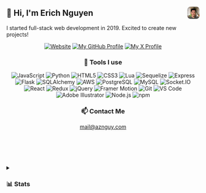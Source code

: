 <!-- Credits to Enji Kusnadi - https://github.com/enjidev -->
<!-- <a href="#">
  <picture>
    <source media="(prefers-color-scheme: dark)" srcset="./header-dark.svg">
    <source media="(prefers-color-scheme: light)" srcset="./header.svg" />
    <img alt="Erich Nguyen — Full-Stack Software Engineer" src="./header.svg" width="100%" />
  </picture>
</a> -->

## 👋 Hi, I'm Erich Nguyen <img alt="Erich Nguyen Small Portrait" src="./PortraitSmall.webp" width="32px" style="transform: translateY(-4px); border-radius: 25%; float: right;"/>
I started full-stack web development in 2019. Excited to create new projects!

<header>
  <div align="center">
    <a href="https://aznguy.com"><img alt="Website" src="https://img.shields.io/badge/Website-aznguy.com-blue?style=flat&logo=safari&logoColor=white"></a>
    <a href="https://github.com/aznguymp4"><img alt="My GitHub Profile" src="https://img.shields.io/badge/GitHub-aznguymp4-blue?style=flat&logo=github&logoColor=white"></a>
    <a href="https://x.com/aznguymp4"><img alt="My X Profile" src="https://img.shields.io/badge/Twitter-aznguymp4-blue?style=flat&logo=x&logoColor=white"></a>
  </div>
  <h3>🔧 Tools I use</h3>
  <div align="center">
    <img title="JavaScript"        width="32px" src="https://cdn.jsdelivr.net/gh/devicons/devicon@latest/icons/javascript/javascript-original.svg" />
    <img title="Python"            width="32px" src="https://cdn.jsdelivr.net/gh/devicons/devicon@latest/icons/python/python-original.svg" />
    <img title="HTML5"             width="32px" src="https://cdn.jsdelivr.net/gh/devicons/devicon@latest/icons/html5/html5-original-wordmark.svg" />
    <img title="CSS3"              width="32px" src="https://cdn.jsdelivr.net/gh/devicons/devicon@latest/icons/css3/css3-original-wordmark.svg" />
    <img title="Lua"               width="32px" src="https://cdn.jsdelivr.net/gh/devicons/devicon@latest/icons/lua/lua-original.svg" />
    <img title="Sequelize"         width="32px" src="https://cdn.jsdelivr.net/gh/devicons/devicon@latest/icons/sequelize/sequelize-original.svg" />
    <img title="Express"           width="32px" src="https://cdn.jsdelivr.net/gh/devicons/devicon@latest/icons/express/express-original.svg" />
    <img title="Flask"             width="32px" src="https://cdn.jsdelivr.net/gh/devicons/devicon@latest/icons/flask/flask-original.svg" />
    <img title="SQLAlchemy"        width="32px" src="https://cdn.jsdelivr.net/gh/devicons/devicon@latest/icons/sqlalchemy/sqlalchemy-original.svg" />
    <img title="AWS"               width="32px" src="https://cdn.jsdelivr.net/gh/devicons/devicon@latest/icons/amazonwebservices/amazonwebservices-original-wordmark.svg" />
    <img title="PostgreSQL"        width="32px" src="https://cdn.jsdelivr.net/gh/devicons/devicon@latest/icons/postgresql/postgresql-original-wordmark.svg" />
    <img title="MySQL"             width="32px" src="https://cdn.jsdelivr.net/gh/devicons/devicon@latest/icons/mysql/mysql-original-wordmark.svg" />
    <img title="Socket.IO"         width="32px" src="https://cdn.jsdelivr.net/gh/devicons/devicon@latest/icons/socketio/socketio-original.svg" />
    <img title="React"             width="32px" src="https://cdn.jsdelivr.net/gh/devicons/devicon@latest/icons/react/react-original.svg" />
    <img title="Redux"             width="32px" src="https://cdn.jsdelivr.net/gh/devicons/devicon@latest/icons/redux/redux-original.svg" />
    <img title="jQuery"            width="32px" src="https://cdn.jsdelivr.net/gh/devicons/devicon@latest/icons/jquery/jquery-plain-wordmark.svg" />
    <img title="Framer Motion"     width="32px" src="https://cdn.jsdelivr.net/gh/devicons/devicon@latest/icons/framermotion/framermotion-original.svg" />
    <img title="Git"               width="32px" src="https://cdn.jsdelivr.net/gh/devicons/devicon@latest/icons/git/git-original.svg" />
    <img title="VS Code"           width="32px" src="https://cdn.jsdelivr.net/gh/devicons/devicon@latest/icons/vscode/vscode-original.svg" />
    <img title="Adobe Illustrator" width="32px" src="https://cdn.jsdelivr.net/gh/devicons/devicon@latest/icons/illustrator/illustrator-line.svg" />
    <img title="Node.js"           width="32px" src="https://cdn.jsdelivr.net/gh/devicons/devicon@latest/icons/nodejs/nodejs-original-wordmark.svg" />
    <img title="npm"               width="32px" src="https://cdn.jsdelivr.net/gh/devicons/devicon@latest/icons/npm/npm-original-wordmark.svg" />
  </div>

  <h3>📫 Contact Me</h3>
  <a href="mailto:mail@aznguy.com">mail@aznguy.com</a>
</header>
<br/><br/>
<details>
  <summary>
    <h3>📊 Stats</h3>
  </summary>
  <div>
    <br/>
    <div>
      <a href="https://github.com/aznguymp4">
        <img alt="Weekly GitHub profile views" src="https://komarev.com/ghpvc/?username=aznguymp4&style=flat&color=blue&label=Weekly+GitHub+profile+views" />
      </a>
      <br/><br/>
    </div>
    <div>
      <a href="https://github.com/aznguymp4?tab=repositories&q=&type=&language=&sort=stargazers">
        <picture>
          <source media="(prefers-color-scheme: dark)" srcset="https://github-readme-stats.vercel.app/api?username=aznguymp4&show_icons=true&title_color=6687ff&icon_color=304269&bg_color=90,101623,080b11&text_color=dce2ef&border_color=1e293b&text_bold=false&count_private=true&ring_color=6687ff">
          <source media="(prefers-color-scheme: light)" srcset="https://github-readme-stats.vercel.app/api?username=aznguymp4" />
          <img alt="Erich Nguyen's GitHub Stats" src="https://github-readme-stats.vercel.app/api?username=aznguymp4&show_icons=true&title_color=6687ff&icon_color=304269&bg_color=90,101623,080b11&text_color=dce2ef&border_color=1e293b&text_bold=false&count_private=true&ring_color=6687ff" />
        </picture>
      </a>
      <br/><br/>
      <a href="https://github.com/aznguymp4?tab=repositories&q=&type=&language=&sort=stargazers">
        <picture>
          <source media="(prefers-color-scheme: dark)" srcset="https://github-readme-stats.vercel.app/api/top-langs/?layout=compact&username=aznguymp4&show_icons=true&title_color=6687ff&icon_color=304269&bg_color=90,101623,080b11&text_color=dce2ef&border_color=1e293b&text_bold=false&count_private=true">
          <source media="(prefers-color-scheme: light)" srcset="https://github-readme-stats.vercel.app/api/top-langs/?layout=compact&username=aznguymp4&count_private=true" />
          <img alt="Erich Nguyen's Most Used Languages" src="https://github-readme-stats.vercel.app/api/top-langs/?layout=compact&username=aznguymp4&show_icons=true&title_color=6687ff&icon_color=304269&bg_color=90,101623,080b11&text_color=dce2ef&border_color=1e293b&text_bold=false&count_private=true" />
        </picture>
      </a>
    </div>
  </div>
</details>

<!--
**aznguymp4/aznguymp4** is a ✨ _special_ ✨ repository because its `README.md` (this file) appears on your GitHub profile.

Here are some ideas to get you started:

- 🔭 I’m currently working on ...
- 🌱 I’m currently learning ...
- 👯 I’m looking to collaborate on ...
- 🤔 I’m looking for help with ...
- 💬 Ask me about ...
- 📫 How to reach me: ...
- 😄 Pronouns: ...
- ⚡ Fun fact: ...
-->

